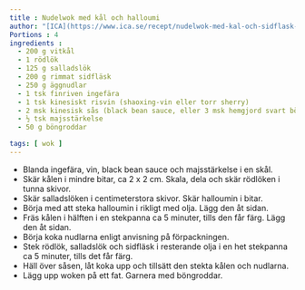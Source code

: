 ```yaml
---
title : Nudelwok med kål och halloumi
author: "[ICA](https://www.ica.se/recept/nudelwok-med-kal-och-sidflask-718459/)"
Portions : 4
ingredients :
  - 200 g vitkål
  - 1 rödlök
  - 125 g salladslök
  - 200 g rimmat sidfläsk
  - 250 g äggnudlar
  - 1 tsk finriven ingefära
  - 1 tsk kinesiskt risvin (shaoxing-vin eller torr sherry)
  - 2 msk kinesisk sås (black bean sauce, eller 3 msk hemgjord svart bönsås, se tips, för 6 portioner)
  - ½ tsk majsstärkelse
  - 50 g böngroddar

tags: [ wok ]
---
```

* Blanda ingefära, vin, black bean sauce och majsstärkelse i en skål. 
* Skär kålen i mindre bitar, ca 2 x 2 cm. Skala, dela och skär rödlöken i tunna skivor. 
* Skär salladslöken i centimeterstora skivor. Skär halloumin i bitar. 
* Börja med att steka halloumin i rikligt med olja. Lägg den åt sidan. 
* Fräs kålen i hälften i en stekpanna ca 5 minuter, tills den får färg. Lägg den åt sidan. 
* Börja koka nudlarna enligt anvisning på förpackningen. 
* Stek rödlök, salladslök och sidfläsk i resterande olja i en het stekpanna ca 5 minuter, tills det får färg. 
* Häll över såsen, låt koka upp och tillsätt den stekta kålen och nudlarna. 
* Lägg upp woken på ett fat. Garnera med böngroddar.